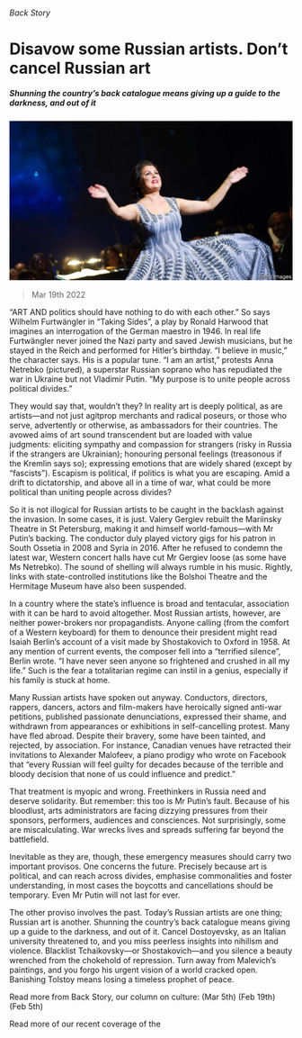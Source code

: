 ###### Back Story

# Disavow some Russian artists. Don’t cancel Russian art 

##### Shunning the country’s back catalogue means giving up a guide to the darkness, and out of it 

![image](images/20220319_cup504_0.jpg) 

> Mar 19th 2022 

“ART AND politics should have nothing to do with each other.” So says Wilhelm Furtwängler in “Taking Sides”, a play by Ronald Harwood that imagines an interrogation of the German maestro in 1946. In real life Furtwängler never joined the Nazi party and saved Jewish musicians, but he stayed in the Reich and performed for Hitler’s birthday. “I believe in music,” the character says. His is a popular tune. “I am an artist,” protests Anna Netrebko (pictured), a superstar Russian soprano who has repudiated the war in Ukraine but not Vladimir Putin. “My purpose is to unite people across political divides.”

They would say that, wouldn’t they? In reality art is deeply political, as are artists—and not just agitprop merchants and radical poseurs, or those who serve, advertently or otherwise, as ambassadors for their countries. The avowed aims of art sound transcendent but are loaded with value judgments: eliciting sympathy and compassion for strangers (risky in Russia if the strangers are Ukrainian); honouring personal feelings (treasonous if the Kremlin says so); expressing emotions that are widely shared (except by “fascists”). Escapism is political, if politics is what you are escaping. Amid a drift to dictatorship, and above all in a time of war, what could be more political than uniting people across divides?


So it is not illogical for Russian artists to be caught in the backlash against the invasion. In some cases, it is just. Valery Gergiev rebuilt the Mariinsky Theatre in St Petersburg, making it and himself world-famous—with Mr Putin’s backing. The conductor duly played victory gigs for his patron in South Ossetia in 2008 and Syria in 2016. After he refused to condemn the latest war, Western concert halls have cut Mr Gergiev loose (as some have Ms Netrebko). The sound of shelling will always rumble in his music. Rightly, links with state-controlled institutions like the Bolshoi Theatre and the Hermitage Museum have also been suspended.

In a country where the state’s influence is broad and tentacular, association with it can be hard to avoid altogether. Most Russian artists, however, are neither power-brokers nor propagandists. Anyone calling (from the comfort of a Western keyboard) for them to denounce their president might read Isaiah Berlin’s account of a visit made by Shostakovich to Oxford in 1958. At any mention of current events, the composer fell into a “terrified silence”, Berlin wrote. “I have never seen anyone so frightened and crushed in all my life.” Such is the fear a totalitarian regime can instil in a genius, especially if his family is stuck at home.

Many Russian artists have spoken out anyway. Conductors, directors, rappers, dancers, actors and film-makers have heroically signed anti-war petitions, published passionate denunciations, expressed their shame, and withdrawn from appearances or exhibitions in self-cancelling protest. Many have fled abroad. Despite their bravery, some have been tainted, and rejected, by association. For instance, Canadian venues have retracted their invitations to Alexander Malofeev, a piano prodigy who wrote on Facebook that “every Russian will feel guilty for decades because of the terrible and bloody decision that none of us could influence and predict.”

That treatment is myopic and wrong. Freethinkers in Russia need and deserve solidarity. But remember: this too is Mr Putin’s fault. Because of his bloodlust, arts administrators are facing dizzying pressures from their sponsors, performers, audiences and consciences. Not surprisingly, some are miscalculating. War wrecks lives and spreads suffering far beyond the battlefield.

Inevitable as they are, though, these emergency measures should carry two important provisos. One concerns the future. Precisely because art is political, and can reach across divides, emphasise commonalities and foster understanding, in most cases the boycotts and cancellations should be temporary. Even Mr Putin will not last for ever.

The other proviso involves the past. Today’s Russian artists are one thing; Russian art is another. Shunning the country’s back catalogue means giving up a guide to the darkness, and out of it. Cancel Dostoyevsky, as an Italian university threatened to, and you miss peerless insights into nihilism and violence. Blacklist Tchaikovsky—or Shostakovich—and you silence a beauty wrenched from the chokehold of repression. Turn away from Malevich’s paintings, and you forgo his urgent vision of a world cracked open. Banishing Tolstoy means losing a timeless prophet of peace.

Read more from Back Story, our column on culture: (Mar 5th) (Feb 19th) (Feb 5th)

Read more of our recent coverage of the 

